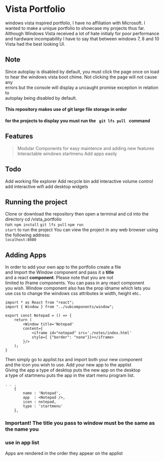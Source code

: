 # Vista Portfolio

windows vista inspired portfolio, I have no affiliation with Microsoft.
I wanted to make a unique portfolio to showcase my projects thus far.  
Although Windows Vista received a lot of hate initialy for poor performance  
and hardware incompability I have to say that between windows 7, 8 and 10  
Vista had the best looking UI.  

## Note
Since autoplay is disabled by default, you must click the page once on load  
to hear the windows vista boot chime. Not clicking the page will not cause any  
errors but the console will display a uncaught promise exception in relation to  
autoplay being disabled by default.  

#### This repository makes use of git large file storage in order
#### for the projects to display you must run the <code> git lfs pull </code> command

## Features
>Modular Components for easy maintence and adding new features
>Interactable windows startmenu
>Add apps easily  

## Todo
Add working file explorer
Add recycle bin
add interactive volume control
add interactive wifi
add desktop widgets

## Running the project
Clone or download the repository
then open a terminal and cd into the directory cd /vista_portfolio  
run: <code>npm install</code>
<code>git lfs pull</code>
<code>npm run start</code>
to run the project You can view the project in any web browser using the following address:  
<code>localhost:8080</code>   

## Adding Apps
In order to add your own app to the portfolio create a file  
and Import the Window component and pass it a **title**  
and a react **component**. Please note that you are not  
limited to iframe components. You can pass in any react component  
you wish. Window component also has the prop idname which lets you  
use css to change the windows css attributes ie width, height etc..  
```
import * as React from "react";
import { Window } from "../subcomponents/window";

export const Notepad = () => {
    return (
        <Window title='Notepad'
        content={
            <iframe id="notepad" src='./notes/index.html'
            style={ {"border": "none"}}></iframe>
        }/>
    );
}
```
Then simply go to applist.tsx and import both your new component  
and the icon you wish to use. Add your new app to the applist  
Giving the app a type of desktop puts the new app on the desktop  
a type of startmenu puts the app in the start menu program list.
```
. . .
    {
        name : 'Notepad',
        app  : <Notepad />,
        icon : notepad,
        type : 'startmenu'
    },
```
### Important! The title you pass to window must be the same as the name you  
### use in app list
Apps are rendered in the order they appear on the applist  